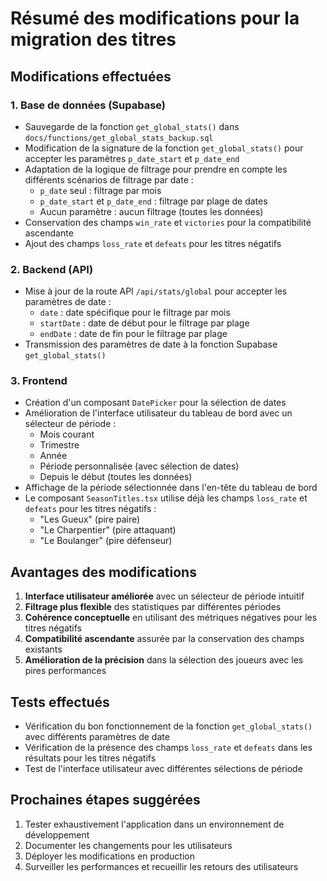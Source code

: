 # Résumé des modifications pour la migration des titres

## Modifications effectuées

### 1. Base de données (Supabase)

- Sauvegarde de la fonction `get_global_stats()` dans `docs/functions/get_global_stats_backup.sql`
- Modification de la signature de la fonction `get_global_stats()` pour accepter les paramètres `p_date_start` et `p_date_end`
- Adaptation de la logique de filtrage pour prendre en compte les différents scénarios de filtrage par date :
  - `p_date` seul : filtrage par mois
  - `p_date_start` et `p_date_end` : filtrage par plage de dates
  - Aucun paramètre : aucun filtrage (toutes les données)
- Conservation des champs `win_rate` et `victories` pour la compatibilité ascendante
- Ajout des champs `loss_rate` et `defeats` pour les titres négatifs

### 2. Backend (API)

- Mise à jour de la route API `/api/stats/global` pour accepter les paramètres de date :
  - `date` : date spécifique pour le filtrage par mois
  - `startDate` : date de début pour le filtrage par plage
  - `endDate` : date de fin pour le filtrage par plage
- Transmission des paramètres de date à la fonction Supabase `get_global_stats()`

### 3. Frontend

- Création d'un composant `DatePicker` pour la sélection de dates
- Amélioration de l'interface utilisateur du tableau de bord avec un sélecteur de période :
  - Mois courant
  - Trimestre
  - Année
  - Période personnalisée (avec sélection de dates)
  - Depuis le début (toutes les données)
- Affichage de la période sélectionnée dans l'en-tête du tableau de bord
- Le composant `SeasonTitles.tsx` utilise déjà les champs `loss_rate` et `defeats` pour les titres négatifs :
  - "Les Gueux" (pire paire)
  - "Le Charpentier" (pire attaquant)
  - "Le Boulanger" (pire défenseur)

## Avantages des modifications

1. **Interface utilisateur améliorée** avec un sélecteur de période intuitif
2. **Filtrage plus flexible** des statistiques par différentes périodes
3. **Cohérence conceptuelle** en utilisant des métriques négatives pour les titres négatifs
4. **Compatibilité ascendante** assurée par la conservation des champs existants
5. **Amélioration de la précision** dans la sélection des joueurs avec les pires performances

## Tests effectués

- Vérification du bon fonctionnement de la fonction `get_global_stats()` avec différents paramètres de date
- Vérification de la présence des champs `loss_rate` et `defeats` dans les résultats pour les titres négatifs
- Test de l'interface utilisateur avec différentes sélections de période

## Prochaines étapes suggérées

1. Tester exhaustivement l'application dans un environnement de développement
2. Documenter les changements pour les utilisateurs
3. Déployer les modifications en production
4. Surveiller les performances et recueillir les retours des utilisateurs 